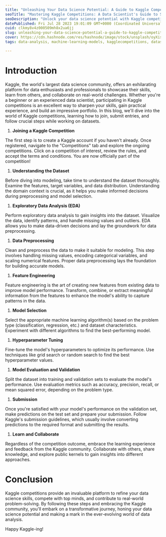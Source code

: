 ```yaml
---
title: "Unleashing Your Data Science Potential: A Guide to Kaggle Competitions"
seoTitle: "Mastering Kaggle Competitions: A Data Scientist's Guide to Success"
seoDescription: "Unlock your data science potential with Kaggle competitions! Join, submit entries, and follow expert steps while working on datasets to compete, and learn."
datePublished: Fri Jul 28 2023 19:01:09 GMT+0000 (Coordinated Universal Time)
cuid: clkmy8v4z000509mh8x2ua6jj
slug: unleashing-your-data-science-potential-a-guide-to-kaggle-competitions
cover: https://cdn.hashnode.com/res/hashnode/image/stock/unsplash/oyXis2kALVg/upload/4b547b87f3eead7e9640f9baf6fa9bc6.jpeg
tags: data-analysis, machine-learning-models, kagglecompetitions, datascienceguide, datasciencecommunity

---
```


# Introduction

Kaggle, the world's largest data science community, offers an exhilarating platform for data enthusiasts and professionals to showcase their skills, learn from others, and collaborate on real-world challenges. Whether you're a beginner or an experienced data scientist, participating in Kaggle competitions is an excellent way to sharpen your skills, gain practical experience, and build an impressive portfolio. In this blog, we'll dive into the world of Kaggle competitions, learning how to join, submit entries, and follow crucial steps while working on datasets.

1. **Joining a Kaggle Competition**
    

The first step is to create a Kaggle account if you haven't already. Once registered, navigate to the "Competitions" tab and explore the ongoing competitions. Click on a competition of interest, review the rules, and accept the terms and conditions. You are now officially part of the competition!

1. **Understanding the Dataset**
    

Before diving into modeling, take time to understand the dataset thoroughly. Examine the features, target variables, and data distribution. Understanding the domain context is crucial, as it helps you make informed decisions during preprocessing and model selection.

1. **Exploratory Data Analysis (EDA)**
    

Perform exploratory data analysis to gain insights into the dataset. Visualize the data, identify patterns, and handle missing values and outliers. EDA allows you to make data-driven decisions and lay the groundwork for data preprocessing.

1. **Data Preprocessing**
    

Clean and preprocess the data to make it suitable for modeling. This step involves handling missing values, encoding categorical variables, and scaling numerical features. Proper data preprocessing lays the foundation for building accurate models.

1. **Feature Engineering**
    

Feature engineering is the art of creating new features from existing data to improve model performance. Transform, combine, or extract meaningful information from the features to enhance the model's ability to capture patterns in the data.

1. **Model Selection**
    

Select the appropriate machine learning algorithm(s) based on the problem type (classification, regression, etc.) and dataset characteristics. Experiment with different algorithms to find the best-performing model.

1. **Hyperparameter Tuning**
    

Fine-tune the model's hyperparameters to optimize its performance. Use techniques like grid search or random search to find the best hyperparameter values.

1. **Model Evaluation and Validation**
    

Split the dataset into training and validation sets to evaluate the model's performance. Use evaluation metrics such as accuracy, precision, recall, or mean squared error, depending on the problem type.

1. **Submission**
    

Once you're satisfied with your model's performance on the validation set, make predictions on the test set and prepare your submission. Follow Kaggle's submission guidelines, which usually involve converting predictions to the required format and submitting the results.

1. **Learn and Collaborate**
    

Regardless of the competition outcome, embrace the learning experience and feedback from the Kaggle community. Collaborate with others, share knowledge, and explore public kernels to gain insights into different approaches.

# Conclusion

Kaggle competitions provide an invaluable platform to refine your data science skills, compete with top minds, and contribute to real-world problem-solving. By following these steps and embracing the Kaggle community, you'll embark on a transformative journey, honing your data science potential and making a mark in the ever-evolving world of data analysis.

Happy Kaggle-ing!